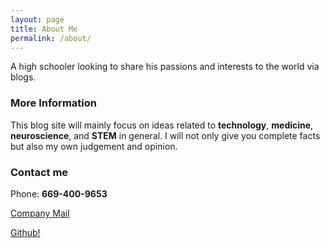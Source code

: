 ```yaml
---
layout: page
title: About Me
permalink: /about/
---
```


A high schooler looking to share his passions and interests to the world via blogs. 

### **More Information**

This blog site will mainly focus on ideas related to **technology**, **medicine**, **neuroscience**, and **STEM** in general. I will not only give you complete facts but also my own judgement and opinion. 

### **Contact me** 

 Phone: **669-400-9653**
 
 [Company Mail](newsrista@gmail.com)

 [Github!](https://github.com/Newsrista)
